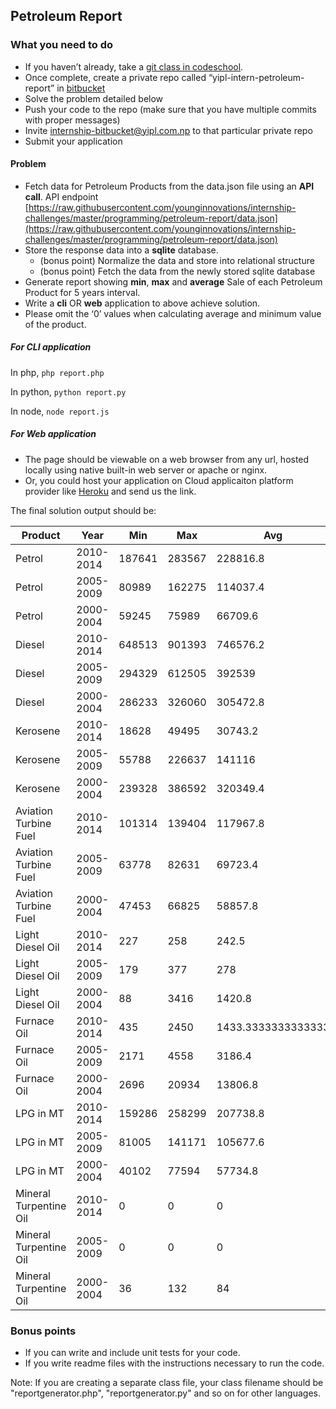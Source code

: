 ## Petroleum Report

### What you need to do

* If you haven’t already, take a [git class in codeschool](https://www.codeschool.com/courses/try-git).
* Once complete, create a private repo called “yipl-intern-petroleum-report” in [bitbucket](https://bitbucket.org)
* Solve the problem detailed below
* Push your code to the repo (make sure that you have multiple commits with proper messages)
* Invite internship-bitbucket@yipl.com.np to that particular private repo
* Submit your application

#### Problem

- Fetch data for Petroleum Products from the data.json file using an **API call**. API endpoint [https://raw.githubusercontent.com/younginnovations/internship-challenges/master/programming/petroleum-report/data.json](https://raw.githubusercontent.com/younginnovations/internship-challenges/master/programming/petroleum-report/data.json)
- Store the response data into a **sqlite** database. 
	- (bonus point) Normalize the data and store into relational structure
	- (bonus point) Fetch the data from the newly stored sqlite database
- Generate report showing **min**, **max** and **average** Sale of each Petroleum Product for 5 years interval.
- Write a **cli** OR **web** application to above achieve solution.
- Please omit the ‘0’ values when calculating average and minimum value of the product.

##### For CLI application 
In php,
`php report.php`

In python,
`python report.py`

In node,
`node report.js`


##### For Web application 
- The page should be viewable on a web browser from any url, hosted locally using native built-in web server or apache or nginx.
- Or, you could host your application on Cloud applicaiton platform provider like [Heroku](https://devcenter.heroku.com/start) and send us the link.


The final solution output should be:

|        Product         |    Year   |  Min   |  Max   |        Avg         |
|------------------------|-----------|--------|--------|--------------------|
|         Petrol         | 2010-2014 | 187641 | 283567 |      228816.8      |
|         Petrol         | 2005-2009 | 80989  | 162275 |      114037.4      |
|         Petrol         | 2000-2004 | 59245  | 75989  |      66709.6       |
|         Diesel         | 2010-2014 | 648513 | 901393 |      746576.2      |
|         Diesel         | 2005-2009 | 294329 | 612505 |       392539       |
|         Diesel         | 2000-2004 | 286233 | 326060 |      305472.8      |
|        Kerosene        | 2010-2014 | 18628  | 49495  |      30743.2       |
|        Kerosene        | 2005-2009 | 55788  | 226637 |       141116       |
|        Kerosene        | 2000-2004 | 239328 | 386592 |      320349.4      |
| Aviation Turbine Fuel  | 2010-2014 | 101314 | 139404 |      117967.8      |
| Aviation Turbine Fuel  | 2005-2009 | 63778  | 82631  |      69723.4       |
| Aviation Turbine Fuel  | 2000-2004 | 47453  | 66825  |      58857.8       |
|    Light Diesel Oil    | 2010-2014 |  227   |  258   |       242.5        |
|    Light Diesel Oil    | 2005-2009 |  179   |  377   |        278         |
|    Light Diesel Oil    | 2000-2004 |   88   |  3416  |       1420.8       |
|      Furnace Oil       | 2010-2014 |  435   |  2450  | 1433.3333333333333 |
|      Furnace Oil       | 2005-2009 |  2171  |  4558  |       3186.4       |
|      Furnace Oil       | 2000-2004 |  2696  | 20934  |      13806.8       |
|       LPG in MT        | 2010-2014 | 159286 | 258299 |      207738.8      |
|       LPG in MT        | 2005-2009 | 81005  | 141171 |      105677.6      |
|       LPG in MT        | 2000-2004 | 40102  | 77594  |      57734.8       |
| Mineral Turpentine Oil | 2010-2014 |   0    |   0    |         0          |
| Mineral Turpentine Oil | 2005-2009 |   0    |   0    |         0          |
| Mineral Turpentine Oil | 2000-2004 |   36   |  132   |         84         |



### Bonus points

* If you can write and include unit tests for your code.
* If you write readme files with the instructions necessary to run the code.

Note: If you are creating a separate class file, your class filename should be "reportgenerator.php", "reportgenerator.py" and so on for other languages.
